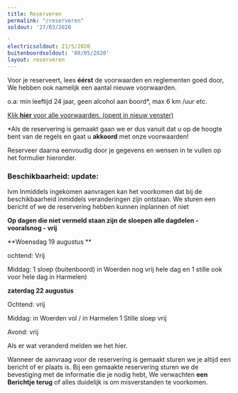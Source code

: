 ```yaml
---
title: Reserveren
permalink: "/reserveren"
soldout: '27/03/2020

'
electricsoldout: 21/5/2020
buitenboordsoldout: '08/05/2020'
layout: reserveren
---
```


Voor je reserveert, lees **éérst** de voorwaarden en reglementen goed door,   
We hebben ook namelijk een aantal nieuwe voorwaarden.

o.a: min leeftijd 24 jaar, geen alcohol aan boord*, max 6 km /uur etc.

[Klik **hier** voor alle voorwaarden. (opent in nieuw venster)](http://descheepsjongens.nl/voorwaarden)

*Als de reservering is gemaakt gaan we er dus vanuit dat u op de hoogte bent van de regels en gaat u **akkoord** met onze voorwaarden!

Reserveer daarna eenvoudig door je gegevens en wensen in te vullen op het formulier hieronder.

### Beschikbaarheid: update:

Ivm Inmiddels ingekomen aanvragen kan het voorkomen dat bij de beschikbaarheid inmiddels veranderingen zijn ontstaan.
We sturen een bericht of we de reservering hebben kunnen inplannen of niet

**Op dagen die niet vermeld staan
 zijn de sloepen alle dagdelen - vooralsnog - vrij**

**Woensdag 19 augustus **

ochtend: Vrij 

Middag: 1 sloep (buitenboord) in Woerden nog vrij hele dag en 1 stille  ook voor hele dag in Harmelen)


**zaterdag 22 augustus**

Ochtend: vrij

Middag: in Woerden vol / in Harmelen 1 Stille sloep vrij

Avond: vrij


Als er wat veranderd melden we het hier.

Wanneer de aanvraag voor de reservering is gemaakt sturen we je altijd een bericht of er plaats is.
Bij een gemaakte reservering sturen we de bevestiging met de informatie die je nodig hebt,
We verwachten **een Berichtje terug** of alles duidelijk is om misverstanden te voorkomen.